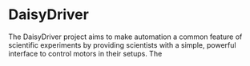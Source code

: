 # DaisyDriver
The DaisyDriver project aims to make automation a common feature of scientific experiments by providing scientists with a simple, powerful interface to control motors in their setups. The 
